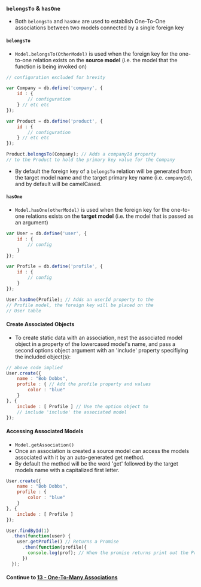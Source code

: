 ### `belongsTo` & `hasOne`
* Both `belongsTo` and `hasOne` are used to establish One-To-One associations between two models connected by a single foreign key
  
#### `belongsTo`
* `Model.belongsTo(OtherModel)` is used when the foreign key for the one-to-one relation exists on the **source model** (i.e. the model that the function is being invoked on)
  
```javascript
// configuration excluded for brevity

var Company = db.define('company', {
	id : {
		// configuration
	} // etc etc
});

var Product = db.define('product', {
	id : {
		// configuration
	} // etc etc
});

Product.belongsTo(Company); // Adds a companyId property
// to the Product to hold the primary key value for the Company
```
  
* By default the foreign key of a `belongsTo` relation will be generated from the target model name and the target primary key name (i.e. `companyId`), and by default will be camelCased.
  
#### `hasOne`
* `Model.hasOne(otherModel)` is used when the foreign key for the one-to-one relations exists on the **target model** (i.e. the model that is passed as an argument)
  
```javascript
var User = db.define('user', {
	id : {
		// config
	}
});

var Profile = db.define('profile', {
	id : {
		// config
	}
});

User.hasOne(Profile); // Adds an userId property to the 
// Profile model, the foreign key will be placed on the 
// User table
```
  
#### Create Associated Objects
* To create static data with an association, nest the associated model object in a property of the lowercased model's name, and pass a second options object argument with an 'include' property specifiying the included object(s):
  
```javascript
// above code implied
User.create({
	name : "Bob Dobbs",
	profile : { // Add the profile property and values
		color : "blue"
	}
}, {
	include : [ Profile ] // Use the option object to 
	// include 'include' the associated model
});
```
  
#### Accessing Associated Models
* `Model.getAssociation()`
* Once an association is created a source model can access the models associated with it by an auto-generated get method.
* By default the method will be the word 'get' followed by the target models name with a capitalized first letter.
  
```javascript
User.create({
	name : "Bob Dobbs",
	profile : { 
		color : "blue"
	}
}, {
	include : [ Profile ] 
});

User.findById(1)
  .then(function(user) {
  	user.getProfile() // Returns a Promise
  	  .then(function(profile){
  	  	console.log(prof); // When the promise returns print out the Profile object
  	  })
  });
```
  
#### Continue to [13 - One-To-Many Associations](13_OneToMany.md)
